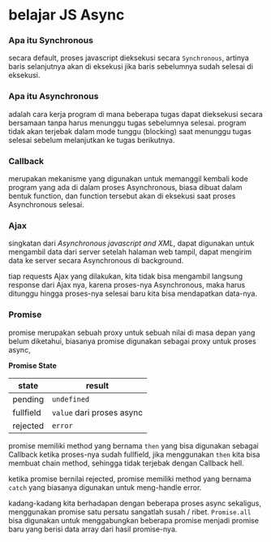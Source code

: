 # belajar JS Async

### Apa itu Synchronous

secara default, proses javascript dieksekusi secara `Synchronous`, artinya baris selanjutnya akan di eksekusi jika baris sebelumnya sudah selesai di eksekusi.

### Apa itu Asynchronous

adalah cara kerja program di mana beberapa tugas dapat dieksekusi secara bersamaan tanpa harus menunggu tugas sebelumnya selesai.
program tidak akan terjebak dalam mode tunggu (blocking) saat menunggu tugas selesai sebelum melanjutkan ke tugas berikutnya.

### Callback

merupakan mekanisme yang digunakan untuk memanggil kembali kode program yang ada di dalam proses Asynchronous, biasa dibuat dalam bentuk function, dan function tersebut akan di eksekusi saat proses Asynchronous selesai.

### Ajax

singkatan dari _Asynchronous javascript and XML_, dapat digunakan untuk mengambil data dari server setelah halaman web tampil, dapat mengirim data ke server secara Asynchronous di background.

tiap requests Ajax yang dilakukan, kita tidak bisa mengambil langsung response dari Ajax nya, karena proses-nya Asynchronous, maka harus ditunggu hingga proses-nya selesai baru kita bisa mendapatkan data-nya.

### Promise

promise merupakan sebuah proxy untuk sebuah nilai di masa depan yang belum diketahui, biasanya promise digunakan sebagai proxy untuk proses async,

**Promise State**

| state     | result                    |
| --------- | ------------------------- |
| pending   | `undefined`               |
| fullfield | `value` dari proses async |
| rejected  | `error`                   |

promise memiliki method yang bernama `then` yang bisa digunakan sebagai Callback ketika proses-nya sudah fullfield, jika menggunakan `then` kita bisa membuat chain method, sehingga tidak terjebak dengan Callback hell.

ketika promise bernilai rejected, promise memiliki method yang bernama `catch` yang biasanya digunakan untuk meng-handle error.

kadang-kadang kita berhadapan dengan beberapa proses async sekaligus, menggunakan promise satu persatu sangatlah susah / ribet.
`Promise.all` bisa digunakan untuk menggabungkan beberapa promise menjadi promise baru yang berisi data array dari hasil promise-nya.

